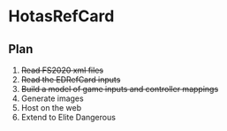 # HotasRefCard

## Plan
1. ~~Read FS2020 xml files~~
2. ~~Read the EDRefCard inputs~~
3. ~~Build a model of game inputs and controller mappings~~
4. Generate images
5. Host on the web
6. Extend to Elite Dangerous